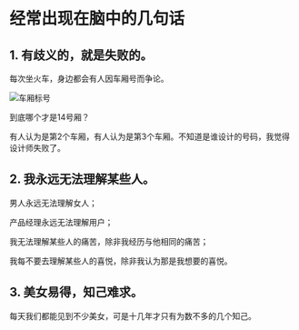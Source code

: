 # 经常出现在脑中的几句话
 

## 1. 有歧义的，就是失败的。

每次坐火车，身边都会有人因车厢号而争论。

![车厢标号][image-1]

到底哪个才是14号厢？

有人认为是第2个车厢，有人认为是第3个车厢。不知道是谁设计的号码，我觉得设计师失败了。

## 2. 我永远无法理解某些人。

男人永远无法理解女人；

产品经理永远无法理解用户；

我无法理解某些人的痛苦，除非我经历与他相同的痛苦；

我每不要去理解某些人的喜悦，除非我认为那是我想要的喜悦。

## 3. 美女易得，知己难求。

每天我们都能见到不少美女，可是十几年才只有为数不多的几个知己。

[image-1]:	http://www.frankfang.com/wp-content/uploads/2012/12/1.png